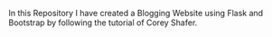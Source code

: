 In this Repository I have created a Blogging Website using Flask and Bootstrap by following the tutorial of Corey Shafer.